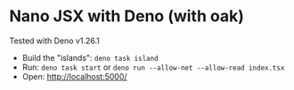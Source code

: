 # Nano JSX with Deno (with oak)

Tested with Deno v1.26.1

- Build the "islands": `deno task island`
- Run: `deno task start` or `deno run --allow-net --allow-read index.tsx`
- Open: [http://localhost:5000/](http://localhost:5000/)
